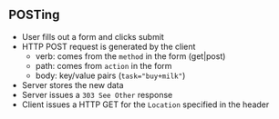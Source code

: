 ## POSTing

* User fills out a form and clicks submit
* HTTP POST request is generated by the client
  - verb: comes from the `method` in the form (get|post)
  - path: comes from `action` in the form
  - body: key/value pairs (`task="buy+milk"`)
* Server stores the new data
* Server issues a `303 See Other` response
* Client issues a HTTP GET for the `Location` specified in the header

